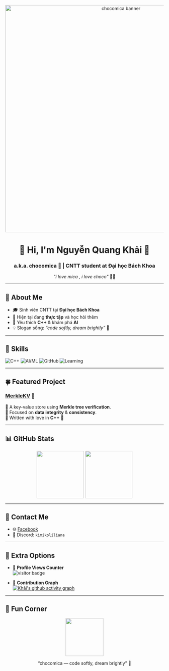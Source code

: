 <!-- Banner -->
<p align="center">
  <img src="https://raw.githubusercontent.com/NQKhaixyz/NQKhaixyz/main/assets/banner.png" alt="chocomica banner" width="720">
</p>

<h1 align="center">🌸 Hi, I'm Nguyễn Quang Khải 🌸</h1>
<h3 align="center">a.k.a. <b>chocomica</b> 🐰 | CNTT student at Đại học Bách Khoa</h3>

<p align="center"><i>"i love mica , i love choco"</i> 🍫✨</p>

---

## 🐇 About Me
- 🎓 Sinh viên CNTT tại **Đại học Bách Khoa**  
- 🌱 Hiện tại đang **thực tập** và học hỏi thêm  
- 🖤 Yêu thích **C++** & khám phá **AI**  
- 💡 Slogan sống: *“code softly, dream brightly”* 🌸  

---

## 🍬 Skills
<p>
  <img alt="C++" src="https://img.shields.io/badge/C++-f7f9ff?logo=cplusplus&logoColor=5e92f2&style=for-the-badge">
  <img alt="AI/ML" src="https://img.shields.io/badge/AI-fffbea?logo=openai&logoColor=f6c90e&style=for-the-badge">
  <img alt="GitHub" src="https://img.shields.io/badge/GitHub-ffffff?logo=github&logoColor=000000&style=for-the-badge">
  <img alt="Learning" src="https://img.shields.io/badge/Learning-Everyday-ffd6a5?style=for-the-badge">
</p>

---

## 🍀 Featured Project
### [MerkleKV](https://github.com/NQKhaixyz/MerkleKV) 🌸  
🔹 A key-value store using **Merkle tree verification**.  
🔹 Focused on **data integrity** & **consistency**.  
🔹 Written with love in **C++** 🐇  

---

## 📊 GitHub Stats
<p align="center">
  <img src="https://github-readme-stats.vercel.app/api?username=NQKhaixyz&show_icons=true&title_color=5e92f2&icon_color=f6c90e&text_color=333333&bg_color=f7f9ff&hide_border=true" height="150">
  <img src="https://github-readme-streak-stats.herokuapp.com/?user=NQKhaixyz&ring=f6c90e&fire=f6c90e&currStreakLabel=5e92f2&sideLabels=333333&background=f7f9ff&hide_border=true" height="150">
</p>

---

## 💌 Contact Me
- 🌐 [Facebook](https://www.facebook.com/NQKhai2k6)  
- 🐾 Discord: `kimikoliliana`  

---

## 🧩 Extra Options
- 🔖 **Profile Views Counter**  
  <img src="https://komarev.com/ghpvc/?username=NQKhaixyz&label=Visitors&color=f6c90e&style=flat" alt="visitor badge"/>
  
- 🐙 **Contribution Graph**  
  [![Khải's github activity graph](https://github-readme-activity-graph.vercel.app/graph?username=NQKhaixyz&bg_color=f7f9ff&color=5e92f2&line=f6c90e&point=333333&area=true&hide_border=true)](https://github.com/ashutosh00710/github-readme-activity-graph)
  

---

## 🐾 Fun Corner
<p align="center">
  <img src="https://raw.githubusercontent.com/NQKhaixyz/NQKhaixyz/main/assets/cute-stamp.gif" width="120">
</p>

<p align="center">“chocomica — code softly, dream brightly” 🌸</p>
